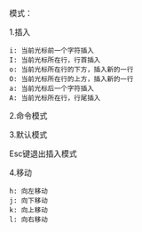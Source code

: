 模式：

1.插入
```
i: 当前光标前一个字符插入
I: 当前光标所在行，行首插入
o: 当前光标所在行的下方，插入新的一行
O: 当前光标所在行的上方，插入新的一行
a: 当前光标后一个字符插入
A: 当前光标所在行，行尾插入
```    
2.命令模式

3.默认模式

Esc键退出插入模式

4.移动
```
h: 向左移动
j: 向下移动
k: 向上移动
l: 向右移动
```

